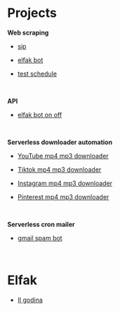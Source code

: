 # Projects
**Web scraping**
- [sip](https://github.com/lazarevicOgnjen/sip)

- [elfak bot](https://github.com/lazarevicOgnjen/elfak-bot)

- [test schedule](https://github.com/lazarevicOgnjen/test-schedule/tree/main)

<br>

**API**
- [elfak bot on off](https://github.com/lazarevicOgnjen/elfak-bot-on-off)

<br>

**Serverless downloader automation**
- [YouTube mp4 mp3 downloader](https://github.com/lazarevicOgnjen/YouTube-mp4-mp3-downloader)
  
- [Tiktok mp4 mp3 downloader](https://github.com/lazarevicOgnjen/Tiktok-mp4-mp3-downloader)
  
- [Instagram mp4 mp3 downloader](https://github.com/lazarevicOgnjen/Instagram-mp4-mp3-downloader)
  
- [Pinterest mp4 mp3 downloader](https://github.com/lazarevicOgnjen/Pinterest-mp4-mp3-downloader)

<br>

**Serverless cron mailer**
- [gmail spam bot](https://github.com/lazarevicOgnjen/gmail-spam-bot)

<br>

# Elfak
- [II godina](https://github.com/lazarevicOgnjen/II-godina)
